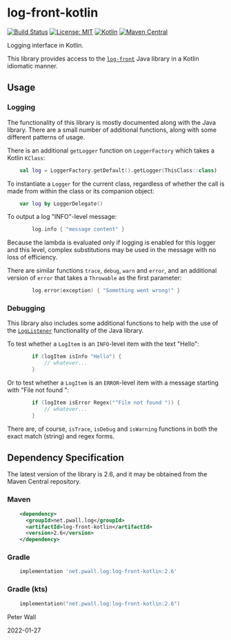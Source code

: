 # log-front-kotlin

[![Build Status](https://travis-ci.com/pwall567/log-front-kotlin.svg?branch=main)](https://app.travis-ci.com/github/pwall567/log-front-kotlin)
[![License: MIT](https://img.shields.io/badge/License-MIT-yellow.svg)](https://opensource.org/licenses/MIT)
[![Kotlin](https://img.shields.io/static/v1?label=Kotlin&message=v1.4.0&color=blue&logo=kotlin)](https://github.com/JetBrains/kotlin/releases/tag/v1.4.0)
[![Maven Central](https://img.shields.io/maven-central/v/net.pwall.log/log-front-kotlin?label=Maven%20Central)](https://search.maven.org/search?q=g:%22net.pwall.log%22%20AND%20a:%22log-front-kotlin%22)

Logging interface in Kotlin.

This library provides access to the [`log-front`](https://github.com/pwall567/log-front) Java library in a Kotlin
idiomatic manner.

## Usage

### Logging

The functionality of this library is mostly documented along with the Java library.
There are a small number of additional functions, along with some different patterns of usage.

There is an additional `getLogger` function on `LoggerFactory` which takes a Kotlin `KClass`:
```kotlin
    val log = LoggerFactory.getDefault().getLogger(ThisClass::class)
```

To instantiate a `Logger` for the current class, regardless of whether the call is made from within the class or its
companion object:
```kotlin
    var log by LoggerDelegate()
```

To output a log "INFO"-level message:
```kotlin
        log.info { "message content" }
```
Because the lambda is evaluated only if logging is enabled for this logger and this level, complex substitutions may be
used in the message with no loss of efficiency.

There are similar functions `trace`, `debug`, `warn` and `error`, and an additional version of `error` that takes a
`Throwable` as the first parameter:
```kotlin
        log.error(exception) { "Something went wrong!" }
```

### Debugging

This library also includes some additional functions to help with the use of the
[`LogListener`](https://github.com/pwall567/log-front#loglistener) functionality of the Java library.

To test whether a `LogItem` is an `INFO`-level item with the text "Hello":
```kotlin
        if (logItem isInfo "Hello") {
            // whatever...
        }
```

Or to test whether a `LogItem` is an `ERROR`-level item with a message starting with "File not found ":
```kotlin
        if (logItem isError Regex("^File not found ")) {
            // whatever...
        }
```

There are, of course, `isTrace`, `isDebug` and `isWarning` functions in both the exact match (string) and regex forms.

## Dependency Specification

The latest version of the library is 2.6, and it may be obtained from the Maven Central repository.

### Maven
```xml
    <dependency>
      <groupId>net.pwall.log</groupId>
      <artifactId>log-front-kotlin</artifactId>
      <version>2.6</version>
    </dependency>
```
### Gradle
```groovy
    implementation 'net.pwall.log:log-front-kotlin:2.6'
```
### Gradle (kts)
```kotlin
    implementation("net.pwall.log:log-front-kotlin:2.6")
```

Peter Wall

2022-01-27
